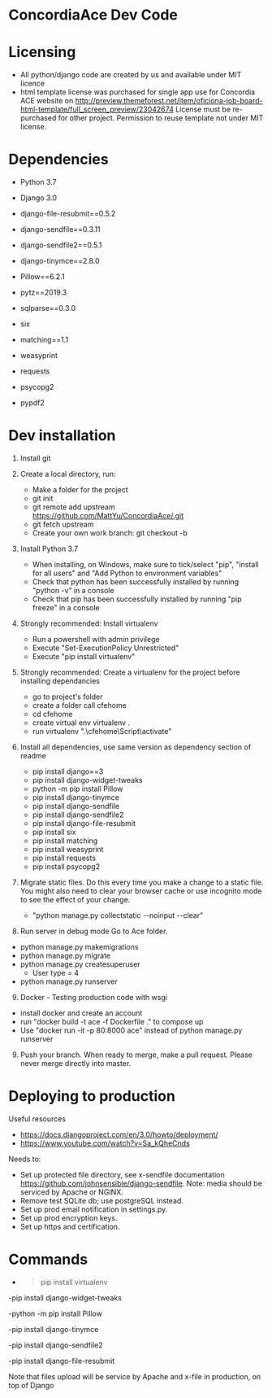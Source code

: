 # ConcordiaAce Dev Code

# Licensing
- All python/django code are created by us and available under MIT licence
- html template license was purchased for single app use for Concordia ACE website on http://preview.themeforest.net/item/oficiona-job-board-html-template/full_screen_preview/23042674 License must be re-purchased for other project. Permission to reuse template not under MIT license. 

# Dependencies

- Python 3.7
- Django 3.0
- django-file-resubmit==0.5.2
- django-sendfile==0.3.11
- django-sendfile2==0.5.1
- django-tinymce==2.8.0
- Pillow==6.2.1
- pytz==2019.3
- sqlparse==0.3.0
- six
- matching==1.1
- weasyprint
- requests
- psycopg2

- pypdf2


# Dev installation
1) Install git
2) Create a local directory, run:
   - Make a folder for the project
   - git init
   - git remote add upstream  https://github.com/MattYu/ConcordiaAce/.git
   - git fetch upstream
   - Create your own work branch: git checkout -b <name of your workbranch>
3) Install Python 3.7
   - When installing, on Windows, make sure to tick/select "pip", "install for all users" and "Add Python to environment variables"
   - Check that python has been successfully installed by running "python -v" in a console
   - Check that pip has been successfully installed by running "pip freeze" in a console
4) Strongly recommended: Install virtualenv
   - Run a powershell with admin privilege
   - Execute "Set-ExecutionPolicy Unrestricted"
   - Execute "pip install virtualenv"
5) Strongly recommended: Create a virtualenv for the project before installing dependancies 
   - go to project's folder
   - create a folder call cfehome
   - cd cfehome
   - create virtual env virtualenv .
   - run virtualenv ".\cfehome\Script\activate"
6) Install all dependencies, use same version as dependency section of readme
   - pip install django==3
   - pip install django-widget-tweaks
   - python -m pip install Pillow
   - pip install django-tinymce
   - pip install django-sendfile
   - pip install django-sendfile2
   - pip install django-file-resubmit
   - pip install six
   - pip install matching
   - pip install weasyprint
   - pip install requests
   - pip install psycopg2

7) Migrate static files. Do this every time you make a change to a static file. You might also need to clear your browser cache or use incognito mode to see the effect of your change. 
   - "python manage.py collectstatic --noinput --clear"
  
8) Run server in debug mode Go to Ace folder.
  - python manage.py makemigrations
  - python manage.py migrate
  - python manage.py createsuperuser
      - User type = 4
  - python manage.py runserver
  
 9) Docker - Testing production code with wsgi
  - install docker and create an account
  - run "docker build -t ace -f Dockerfile ." to compose up
  - Use "docker run -it -p 80:8000 ace" instead of python manage.py runserver

9) Push your branch. When ready to merge, make a pull request. Please never merge directly into master. 

# Deploying to production
Useful resources
- https://docs.djangoproject.com/en/3.0/howto/deployment/
- https://www.youtube.com/watch?v=Sa_kQheCnds

Needs to:
- Set up protected file directory, see x-sendfile documentation https://github.com/johnsensible/django-sendfile. Note: media should be serviced by Apache or NGINX. 
- Remove test SQLite db; use postgreSQL instead. 
- Set up prod email notification in settings.py.
- Set up prod encryption keys.
- Set up https and certification.

# Commands

- > pip install virtualenv

-pip install django-widget-tweaks

-python -m pip install Pillow

-pip install django-tinymce

-pip install django-sendfile2

-pip install django-file-resubmit



Note that files upload will be service by Apache and x-file in production, on top of Django
